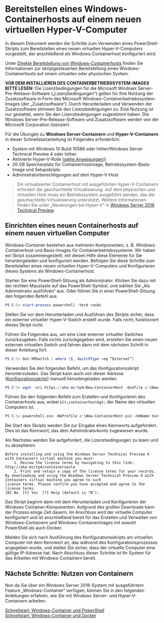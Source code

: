 # Bereitstellen eines Windows-Containerhosts auf einem neuen virtuellen Hyper-V-Computer

In diesem Dokument werden die Schritte zum Verwenden eines PowerShell-Skripts zum Bereitstellen eines neuen virtuellen Hyper-V-Computers vorgestellt, der anschließend als Windows-Containerhost konfiguriert wird.

Unter [Direkte Bereitstellung von Windows-Containerhosts](./inplace_setup.md) finden Sie Informationen zur skriptgesteuerten Bereitstellung eines Windows-Containerhosts auf einem virtuellen oder physischen System.

**VOR DEM INSTALLIEREN DES CONTAINERBETRIEBSSYSTEM-IMAGES BITTE LESEN:** Die Lizenzbedingungen für die Microsoft Windows Server-Pre-Release-Software („Lizenzbedingungen“) gelten für Ihre Nutzung der Zusatzsoftware in Form des Microsoft Windows-Containerbetriebssystem-Images (der „Zusatzsoftware“). Durch Herunterladen und Verwenden der Zusatzsoftware stimmen Sie den Lizenzbedingungen zu. Eine Nutzung ist nur gestattet, wenn Sie den Lizenzbedingungen zugestimmt haben. Die Windows Server-Pre-Release-Software und Zusatzsoftware werden von der Microsoft Corporation lizenziert.

Für die Übungen zu **Windows Server-Containern** und **Hyper-V-Containern** in dieser Schnellstartanleitung ist Folgendes erforderlich:

* System mit Windows 10 Build 10586 oder höher/Windows Server Technical Preview 4 oder höher.
* Aktivierte Hyper-V-Rolle ([siehe Anweisungen](https://msdn.microsoft.com/virtualization/hyperv_on_windows/quick_start/walkthrough_install#UsingPowerShell)))
* 20 GB Speicherplatz für Containerhostimage, Betriebssystem-Basis-Image und Setupskripts
* Administratorberechtigungen auf dem Hyper-V-Host

> Ein virtualisierter Containerhost mit ausgeführten Hyper-V-Containern erfordert die geschachtelte Virtualisierung. Auf dem physischen und virtuellen Host muss ein Betriebssystem ausgeführt werden, das die geschachtelte Virtualisierung unterstützt. Weitere Informationen finden Sie unter „Neuerungen bei Hyper-V“ in [Windows Server 2016 Technical Preview](https://technet.microsoft.com/library/dn765471.aspx#BKMK_nested).

## Einrichten eines neuen Containerhosts auf einem neuen virtuellen Computer

Windows-Container bestehen aus mehreren Komponenten, z. B. Windows-Containerhost und Basis-Images für Containerbetriebssysteme. Wir haben ein Skript zusammengestellt, mit diesen Hilfe diese Elemente für Sie heruntergeladen und konfiguriert werden. Befolgen Sie diese Schritte zum Bereitstellen eines neuen virtuellen Hyper-V-Computers und Konfigurieren dieses Systems als Windows-Containerhost.

Starten Sie eine PowerShell-Sitzung als Administrator. Klicken Sie dazu mit der rechten Maustaste auf das PowerShell-Symbol, und wählen Sie „Als Administrator ausführen“ aus. Oder führen Sie in einer PowerShell-Sitzung den folgenden Befehl aus.

``` powershell
PS C:\> start-process powershell -Verb runAs
```

Stellen Sie vor dem Herunterladen und Ausführen des Skripts sicher, dass ein externer virtueller Hyper-V-Switch erstellt wurde. Falls nicht, funktioniert dieses Skript nicht.

Führen Sie Folgendes aus, um eine Liste externer virtueller Switches zurückzugeben. Falls nichts zurückgegeben wird, erstellen Sie einen neuen externen virtuellen Switch und fahren dann mit dem nächsten Schritt in dieser Anleitung fort.

```powershell
PS C:\> Get-VMSwitch | where {$_.SwitchType –eq “External”}
```

Verwenden Sie den folgenden Befehl, um das Konfigurationsskript herunterzuladen. Das Skript kann auch von dieser Adresse ([Konfigurationsskript](https://aka.ms/tp4/New-ContainerHost)) manuell heruntergeladen werden.

``` PowerShell
PS C:\> wget -uri https://aka.ms/tp4/New-ContainerHost -OutFile c:\New-ContainerHost.ps1
```

Führen Sie den folgenden Befehl zum Erstellen und Konfigurieren des Containerhosts aus, wobei `&lt;containerhost&gt;` der Name des virtuellen Computers ist.

``` powershell
PS C:\> powershell.exe -NoProfile c:\New-ContainerHost.ps1 –VmName testcont -WindowsImage ServerDatacenterCore -Hyperv
```

Bei Start des Skripts werden Sie zur Eingabe eines Kennworts aufgefordert. Dies ist das Kennwort, das dem Administratorkonto zugewiesen wurde.

Als Nächstes werden Sie aufgefordert, die Lizenzbedingungen zu lesen und zu akzeptieren.

```
Before installing and using the Windows Server Technical Preview 4 with Containers virtual machine you must:
    1. Review the license terms by navigating to this link: http://aka.ms/tp4/containerseula
    2. Print and retain a copy of the license terms for your records.
By downloading and using the Windows Server Technical Preview 4 with Containers virtual machine you agree to such
license terms. Please confirm you have accepted and agree to the license terms.
[N] No  [Y] Yes  [?] Help (default is "N"):
```

Das Skript beginnt dann mit dem Herunterladen und Konfigurieren der Windows Container-Komponenten. Aufgrund des großen Downloads kann der Prozess einige Zeit dauern. Im Anschluss wird der virtuelle Computer konfiguriert und ist anschließend bereit für das Erstellen und Verwalten von Windows-Containern und Windows-Containerimages mit sowohl PowerShell als auch Docker.

Melden Sie sich nach Ausführung des Konfigurationsskripts am virtuellen Computer mit dem Kennwort an, das während des Konfigurationsprozesses angegeben wurde, und stellen Sie sicher, dass der virtuelle Computer eine gültige IP-Adresse hat. Nach Abschluss dieser Schritte ist Ihr System für das Arbeiten mit Windows-Containern bereit.

## Nächste Schritte: Nutzen von Containern

Nun da Sie über ein Windows Server 2016-System mit ausgeführtem Feature „Windows-Container“ verfügen, können Sie in den folgenden Anleitungen erfahren, wie Sie mit Windows Server- und Hyper-V-Containern arbeiten.

[Schnellstart: Windows-Container und PowerShell](./manage_powershell.md)  
[Schnellstart: Windows-Container und Docker](./manage_docker.md)




<!--HONumber=Feb16_HO2-->
